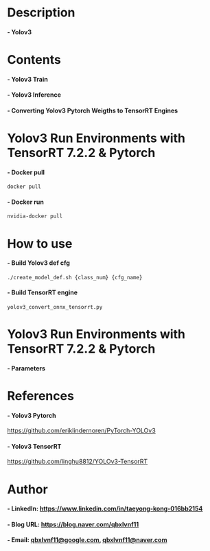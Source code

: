 
Description
=============

#### - Yolov3

Contents
=============

#### - Yolov3 Train
#### - Yolov3 Inference
#### - Converting Yolov3 Pytorch Weigths to TensorRT Engines 

Yolov3 Run Environments with TensorRT 7.2.2 & Pytorch
=============

#### - Docker pull
```
docker pull 
```

#### - Docker run
```
nvidia-docker pull 
```

How to use
=============

#### - Build Yolov3 def cfg
```
./create_model_def.sh {class_num} {cfg_name}
```

#### - Build TensorRT engine
```
yolov3_convert_onnx_tensorrt.py
```

Yolov3 Run Environments with TensorRT 7.2.2 & Pytorch
=============
#### - Parameters

References
=============

#### - Yolov3 Pytorch

https://github.com/eriklindernoren/PyTorch-YOLOv3

#### - Yolov3 TensorRT

https://github.com/linghu8812/YOLOv3-TensorRT


Author
=============

#### - LinkedIn: https://www.linkedin.com/in/taeyong-kong-016bb2154

#### - Blog URL: https://blog.naver.com/qbxlvnf11

#### - Email: qbxlvnf11@google.com, qbxlvnf11@naver.com
